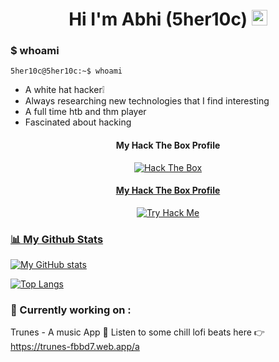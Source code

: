 <div align="center">
  <h1> Hi I'm Abhi (5her10c) <img src="https://media.giphy.com/media/hvRJCLFzcasrR4ia7z/giphy.gif" width="25px"></h1>
</div>


### $ whoami
```shell
5her10c@5her10c:~$ whoami
```
- A white hat hacker❕
- Always researching new technologies that I find interesting
- A full time htb and thm player
- Fascinated about hacking

<div align='center'>
<h4>My Hack The Box Profile</h4>
  <a title="Hack The Box Profile" href="https://app.hackthebox.com/profile/623130">
<img src="http://www.hackthebox.eu/badge/image/623130" alt="Hack The Box">
   
 </div>
  
  <div align='center'>
<h4>My Hack The Box Profile</h4>
  <a title="Try Hack Me Profile" href="https://tryhackme.com/p/5her10c">
<img src="http://www.hackthebox.eu/badge/image/623130" alt="Try Hack Me">
   
 </div>





        
  ### 📊 My Github Stats
        
  ![My GitHub stats](https://github-readme-stats.vercel.app/api?username=abhijithb200&hide=issues&show_icons=true)
        
        
  [![Top Langs](https://github-readme-stats.vercel.app/api/top-langs/?username=abhijithb200&layout=compact)](https://github.com/abhijithb200)
        
   ### 🔭 Currently working on :
        
   Trunes - A music App
    🎵 Listen to some chill lofi beats here 👉  https://trunes-fbbd7.web.app/a

